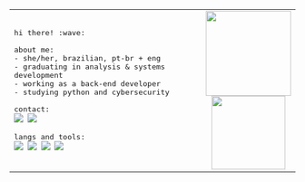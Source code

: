 <table align="center">
  <tr>
    <td>
      <samp>
        hi there! :wave:<br><br>
        about me:<br>
        - she/her, brazilian, pt-br + eng<br>
        - graduating in analysis & systems development<br>
        - working as a back-end developer<br>
        - studying python and cybersecurity<br><br>
        contact:<br>
        <a href="https://www.linkedin.com/in/mariafcatani/"><img src="https://img.shields.io/badge/-linkedin-0D1117?style=flat-square&logo=linkedin&logoColor=dcadbf"></a>
        <a href="mailto:mariafernandacatani@gmail.com"><img src="https://img.shields.io/badge/-gmail-0D1117?style=flat-square&logo=gmail&logoColor=dcadbf"></a><br><br>
        langs and tools:<br>
        <img src="https://img.shields.io/badge/-ruby-0D1117?style=flat-square&logo=ruby&logoColor=dcadbf"/>
        <img src="https://img.shields.io/badge/-ruby_on_rails-0D1117?style=flat-square&logo=rubyonrails&logoColor=dcadbf"/>
        <img src="https://img.shields.io/badge/-delphi-0D1117?style=flat-square&logo=delphi&logoColor=dcadbf"/>
        <img src="https://img.shields.io/badge/-python-0D1117?style=flat-square&logo=python&logoColor=dcadbf"/>
    </td>
    <td align="center">
      <img height="150em" src="https://github-readme-stats-git-master-maria-fernanda-catanis-projects.vercel.app/api?username=miauware&count_private=true&show_icons=true&hide_border=true&bg_color=0D1117&text_color=fff&title_color=dcadbf&icon_color=dcadbf"/><br>
      <img height="130em" src="https://github-readme-stats.vercel.app/api/wakatime?username=miauware&hide_border=true&bg_color=0d1117&title_color=dcadbf&text_color=fff&hide=yaml,text,git%20config,markdown,other&range=last_7_days""/>
    </td>
  </tr>
</table>
